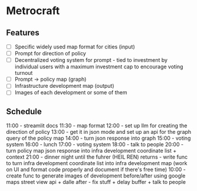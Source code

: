 # Metrocraft

## Features
- [ ] Specific widely used map format for cities (input)
- [ ] Prompt for direction of policy
- [ ] Decentralized voting system for prompt - tied to investment by individual users with a maximum investment cap to encourage voting turnout
- [ ] Prompt -> policy map (graph)
- [ ] Infrastructure development map (output)
- [ ] Images of each development or some of them

## Schedule
11:00 - streamlit docs
11:30 - map format
12:00 - set up llm for creating the direction of policy
13:00 - get it in json mode and set up an api for the graph query of the policy map
14:00 - turn json response into graph
15:00 - voting system
16:00 - lunch
17:00 - voting system
18:00 - talk to people
20:00 - turn policy map json response into infra development coordinate list + context
21:00 - dinner
night until the fuhrer (HEIL REN) returns - write func to turn infra development coordinate list into infra development map (work on UI and format code properly and document if there's free time)
10:00 - create func to generate images of development before/after using google maps street view api + dalle
after - fix stuff + delay buffer + talk to people